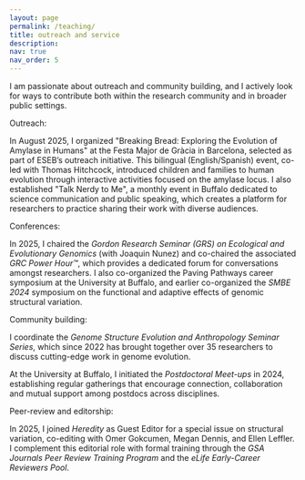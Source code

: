 ```yaml
---
layout: page
permalink: /teaching/
title: outreach and service
description: 
nav: true
nav_order: 5
---
```


I am passionate about outreach and community building, and I actively look for ways to contribute both within the research community and in broader public settings.

Outreach:

In August 2025, I organized "Breaking Bread: Exploring the Evolution of Amylase in Humans" at the Festa Major de Gràcia in Barcelona, selected as part of ESEB’s outreach initiative. This bilingual (English/Spanish) event, co-led with Thomas Hitchcock, introduced children and families to human evolution through interactive activities focused on the amylase locus. I also established "Talk Nerdy to Me", a monthly event in Buffalo dedicated to science communication and public speaking, which creates a platform for researchers to practice sharing their work with diverse audiences.

Conferences:

In 2025, I chaired the *Gordon Research Seminar (GRS) on Ecological and Evolutionary Genomics* (with Joaquin Nunez) and co-chaired the associated *GRC Power Hour™*, which provides a dedicated forum for conversations amongst researchers. I also co-organized the Paving Pathways career symposium at the University at Buffalo, and earlier co-organized the *SMBE 2024* symposium on the functional and adaptive effects of genomic structural variation.

Community building:

I coordinate the *Genome Structure Evolution and Anthropology Seminar Series*, which since 2022 has brought together over 35 researchers to discuss cutting-edge work in genome evolution.

At the University at Buffalo, I initiated the *Postdoctoral Meet-ups* in 2024, establishing regular gatherings that encourage connection, collaboration and mutual support among postdocs across disciplines. 

Peer-review and editorship:

In 2025, I joined *Heredity* as Guest Editor for a special issue on structural variation, co-editing with Omer Gokcumen, Megan Dennis, and Ellen Leffler. I complement this editorial role with formal training through the *GSA Journals Peer Review Training Program* and the *eLife Early-Career Reviewers Pool*.